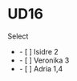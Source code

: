 # UD16
Select
<ul>
  <li>    - [ ] Isidre 2   </li>
   <li>   - [ ] Veronika 3  </li>
  <li>    - [ ] Adria 1,4 </li> 
</ul>
